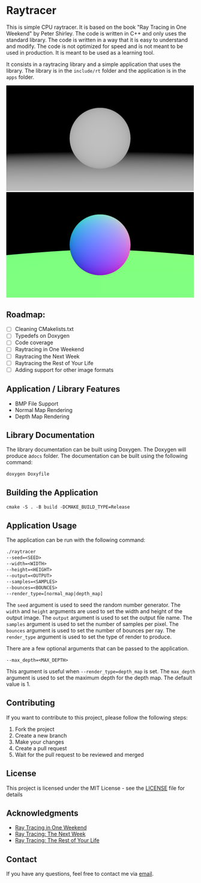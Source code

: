 Raytracer 
=========

This is simple CPU raytracer. It is based on the book "Ray Tracing in One Weekend" by Peter Shirley. The code is written in C++ and only uses the standard library. The code is written in a way that it is easy to understand and modify. The code is not optimized for speed and is not meant to be used in production. It is meant to be used as a learning tool. 

It consists in a raytracing library and a simple application that uses the library. The library is in the `include/rt` folder and the application is in the `apps` folder.

<img src="images/raytracing_in_one_weekend/scene_depth.png" width="500" height=auto />
<img src="images/raytracing_in_one_weekend/scene_normals.png" width="500" height=auto />

Roadmap:
----------
- [ ] Cleaning CMakelists.txt 
- [ ] Typedefs on Doxygen
- [ ] Code coverage
- [ ] Raytracing in One Weekend
- [ ] Raytracing the Next Week
- [ ] Raytracing the Rest of Your Life
- [ ] Adding support for other image formats

Application / Library Features
------------------------------
- BMP File Support
- Normal Map Rendering
- Depth Map Rendering

Library Documentation
--------------------

The library documentation can be built using Doxygen. The Doxygen will produce a`docs` folder. The documentation can be built using the following command:

    doxygen Doxyfile

Building the Application
------------------------

    cmake -S . -B build -DCMAKE_BUILD_TYPE=Release

Application Usage
-----------------
The application can be run with the following command:

    ./raytracer
    --seed=<SEED>
    --width=<WIDTH>
    --height=<HEIGHT>
    --output=<OUTPUT>
    --samples=<SAMPLES>
    --bounces=<BOUNCES>
    --render_type=[normal_map|depth_map]

The `seed` argument is used to seed the random number generator. The `width` and `height` arguments are used to set the width and height of the output image. The `output` argument is used to set the output file name. The `samples` argument is used to set the number of samples per pixel. The `bounces` argument is used to set the number of bounces per ray. The `render_type` argument is used to set the type of render to produce.

There are a few optional arguments that can be passed to the application.

    --max_depth=<MAX_DEPTH>

This argument is useful when `--render_type=depth_map` is set. The `max_depth` argument is used to set the maximum depth for the depth map. The default value is 1.

Contributing
------------

If you want to contribute to this project, please follow the following steps:

1. Fork the project
2. Create a new branch
3. Make your changes
4. Create a pull request
5. Wait for the pull request to be reviewed and merged

License
-------

This project is licensed under the MIT License - see the [LICENSE](LICENSE) file for details

Acknowledgments
---------------

* [Ray Tracing in One Weekend](https://raytracing.github.io/books/RayTracingInOneWeekend.html)
* [Ray Tracing: The Next Week](https://raytracing.github.io/books/RayTracingTheNextWeek.html)
* [Ray Tracing: The Rest of Your Life](https://raytracing.github.io/books/RayTracingTheRestOfYourLife.html)

Contact
-------

If you have any questions, feel free to contact me via [email](mailto:joaos20014@gmail.com).
